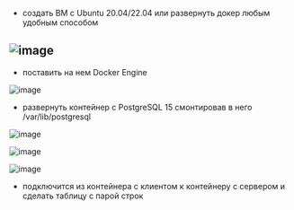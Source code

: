 * создать ВМ с Ubuntu 20.04/22.04 или развернуть докер любым удобным способом

![image](https://github.com/VyacheslavIT/postgre/assets/136000255/e944a1a2-0492-4e03-b2c4-e13cdc61c439)
---------------------
* поставить на нем Docker Engine
  
![image](https://github.com/VyacheslavIT/postgre/assets/136000255/7d39f4b1-e138-4455-bdb2-bd4f11d85f4c)

* развернуть контейнер с PostgreSQL 15 смонтировав в него /var/lib/postgresql
  
![image](https://github.com/VyacheslavIT/postgre/assets/136000255/ede9bcef-9263-41a3-ab99-eccddb47d292)

![image](https://github.com/VyacheslavIT/postgre/assets/136000255/f56504bf-9a35-4481-bffe-97a2c458b98e)


![image](https://github.com/VyacheslavIT/postgre/assets/136000255/ad16690d-772f-40f1-983a-608bc0bb036f)

* подключится из контейнера с клиентом к контейнеру с сервером и сделать таблицу с парой строк
